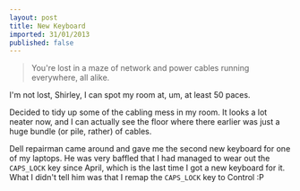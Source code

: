 ```yaml
---
layout: post
title: New Keyboard
imported: 31/01/2013
published: false
---
```


> You're lost in a maze of network and power cables running everywhere, all alike.

I'm not lost, Shirley, I can spot my room at, um, at least 50 paces.

Decided to tidy up some of the cabling mess in my room. It looks a lot neater now, and I
can actually see the floor where there earlier was just a huge bundle (or pile, rather) of
cables.

Dell repairman came around and gave me the second new keyboard for one of my laptops. He
was very baffled that I had managed to wear out the `CAPS_LOCK` key since April, which is
the last time I got a new keyboard for it. What I didn't tell him was that I remap the
`CAPS_LOCK` key to Control :P
